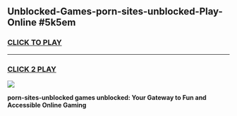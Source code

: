 
## Unblocked-Games-porn-sites-unblocked-Play-Online #5k5em
<h3>
<a href="https://news.freeplayer.one?title=porn-sites-unblocked&ref=3">CLICK TO PLAY</a></h3>
<hr>

<h3>
<a href="https://news.freeplayer.one?title=porn-sites-unblocked&ref=3">CLICK 2 PLAY</a>
  
</h3>

<a href="https://news.freeplayer.one?title=porn-sites-unblocked&ref=3"><img src="https://clearcache.store/games.png"></a>


**porn-sites-unblocked games unblocked: Your Gateway to Fun and Accessible Online Gaming**
